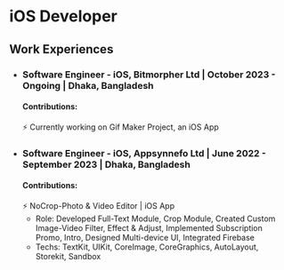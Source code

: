 # iOS Developer

## Work Experiences
- ### Software Engineer - iOS, Bitmorpher Ltd | October 2023 - Ongoing | Dhaka, Bangladesh
  #### Contributions:
    ⚡ Currently working on Gif Maker Project, an iOS App
- ### Software Engineer - iOS, Appsynnefo Ltd | June 2022 - September 2023 | Dhaka, Bangladesh
  #### Contributions:
    ⚡ NoCrop-Photo & Video Editor | iOS App
    - Role: Developed Full-Text Module, Crop Module, Created Custom Image-Video Filter, Effect & Adjust, Implemented Subscription Promo, Intro, Designed Multi-device UI, Integrated Firebase
    - Techs: TextKit, UIKit, CoreImage, CoreGraphics, AutoLayout, Storekit, Sandbox
